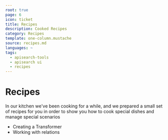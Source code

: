 ```yaml
---
root: true
page: 6
icon: ticket
title: Recipes
description: Cooked Recipes
category: Recipes
template: one-column.mustache
source: recipes.md
languages: ~
tags:
  - apisearch-tools
  - apisearch ui
  - recipes
---
```


# Recipes

In our kitchen we've been cooking for a while, and we prepared a small set of
recipes for you in order to show you how to cook special dishes and manage
special scenarios

- Creating a Transformer
- Working with relations
